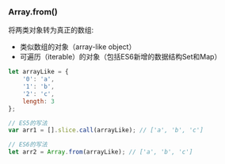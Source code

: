 ### Array.from() 

将两类对象转为真正的数组:
- 类似数组的对象（array-like object）
- 可遍历（iterable）的对象（包括ES6新增的数据结构Set和Map）

```js
let arrayLike = {
    '0': 'a',
    '1': 'b',
    '2': 'c',
    length: 3
};

// ES5的写法
var arr1 = [].slice.call(arrayLike); // ['a', 'b', 'c']

// ES6的写法
let arr2 = Array.from(arrayLike); // ['a', 'b', 'c']
```
